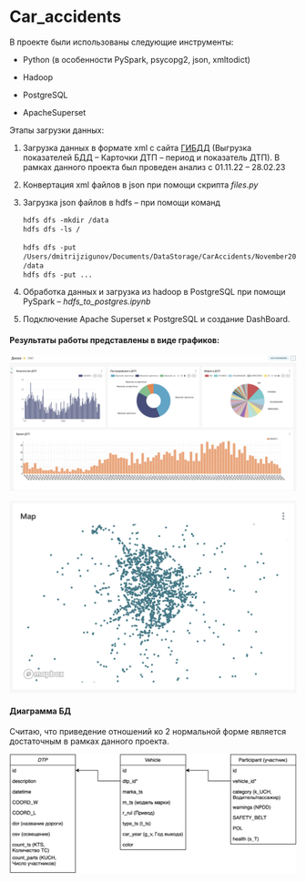 # Car_accidents

В проекте были использованы следующие инструменты:

* Python (в особенности PySpark, psycopg2, json, xmltodict)

* Hadoop

* PostgreSQL

* ApacheSuperset

Этапы загрузки данных:

1. Загрузка данных в формате xml с сайта [ГИБДД](http://stat.gibdd.ru) (Выгрузка показателей БДД – Карточки ДТП – период и показатель ДТП). В рамках данного проекта был проведен анализ с 01.11.22 – 28.02.23

2. Конвертация xml файлов в json при помощи скрипта *files.py*

3. Загрузка json файлов в hdfs – при помощи команд 
   
   ```shell
   hdfs dfs -mkdir /data
   hdfs dfs -ls /
   
   hdfs dfs -put /Users/dmitrijzigunov/Documents/DataStorage/CarAccidents/November2022.json /data
   hdfs dfs -put ...
   ```

4. Обработка данных и загрузка из hadoop в PostgreSQL при помощи PySpark – *hdfs_to_postgres.ipynb*

5. Подключение Apache Superset к PostgreSQL и создание DashBoard.

#### Результаты работы представлены в виде графиков:

![](dashboard.png)

![](Map.png)

#### Диаграмма БД

Считаю, что приведение отношений ко 2 нормальной форме является достаточным в рамках данного проекта.

![](DiagramBD.png)